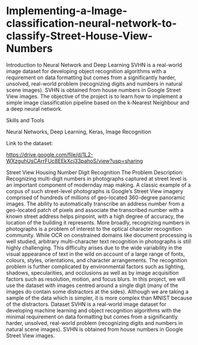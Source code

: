 # Implementing-a-Image-classification-neural-network-to-classify-Street-House-View-Numbers
Introduction to Neural Network and Deep Learning
SVHN is a real-world image dataset for developing object recognition algorithms with a requirement on data formatting but comes from a significantly harder, unsolved, real-world problem (recognizing digits and numbers in natural scene images). SVHN is obtained from house numbers in Google Street View images. The objective of the project is to learn how to implement a simple image classification pipeline based on the k-Nearest Neighbour and a deep neural network.

Skills and Tools

Neural Networks, Deep Learning, Keras, Image Recognition

Link to the dataset:

https://drive.google.com/file/d/1L2-WXzguhUsCArrFUc8EEkXcj33pahoS/view?usp=sharing


Street View Housing Number Digit Recognition
The Problem Description:
Recognizing multi-digit numbers in photographs captured at street level is an important component of modernday map making. A classic example of a corpus of such street-level photographs is Google’s Street View
imagery comprised of hundreds of millions of geo-located 360-degree panoramic images. The ability to
automatically transcribe an address number from a geo-located patch of pixels and associate the transcribed
number with a known street address helps pinpoint, with a high degree of accuracy, the location of the building
it represents. More broadly, recognizing numbers in photographs is a problem of interest to the optical
character recognition community. While OCR on constrained domains like document processing is well
studied, arbitrary multi-character text recognition in photographs is still highly challenging. This difficulty arises
due to the wide variability in the visual appearance of text in the wild on account of a large range of fonts,
colours, styles, orientations, and character arrangements. The recognition problem is further complicated by
environmental factors such as lighting, shadows, specularities, and occlusions as well as by image acquisition
factors such as resolution, motion, and focus blurs. In this project, we will use the dataset with images centred
around a single digit (many of the images do contain some distractors at the sides). Although we are taking a
sample of the data which is simpler, it is more complex than MNIST because of the distractors.
Dataset
SVHN is a real-world image dataset for developing machine learning and object recognition algorithms with the
minimal requirement on data formatting but comes from a significantly harder, unsolved, real-world problem
(recognizing digits and numbers in natural scene images). SVHN is obtained from house numbers in Google
Street View images.
